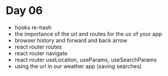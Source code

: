 # Day 06

- hooks re-hash
- the importance of the url and routes for the ux of your app
- browser history and forward and back arrow
- react router routes
- react router navigate
- react router useLocation, useParams, useSearchParams
- using the url in our weather app (saving searches)
